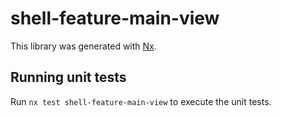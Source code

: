 # shell-feature-main-view

This library was generated with [Nx](https://nx.dev).

## Running unit tests

Run `nx test shell-feature-main-view` to execute the unit tests.
